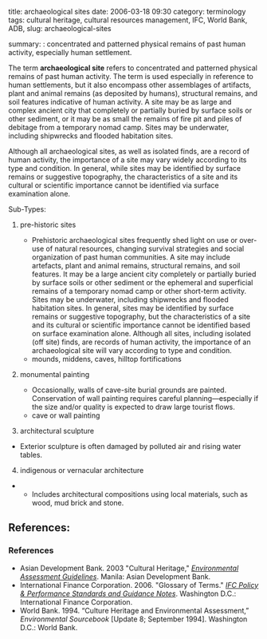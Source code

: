 title: archaeological sites
date: 2006-03-18 09:30
category: terminology
tags: cultural heritage, cultural resources management, IFC, World Bank, ADB,
slug: archaeological-sites


summary: : concentrated and patterned physical remains of past human activity, especially human settlement.

The term **archaeological site** refers to concentrated and patterned physical remains of past human activity. The term is used especially in reference to human settlements, but it also encompass other assemblages of artifacts, plant and animal remains (as deposited by humans), structural remains, and soil features indicative of human activity. A site may be as large and complex ancient city that completely or partially buried by surface soils or other sediment, or it may be as small the remains of fire pit and piles of debitage from a temporary nomad camp. Sites may be underwater, including shipwrecks and flooded habitation sites.

Although all archaeological sites, as well as isolated finds, are a record of human activity, the importance of a site may vary widely according to its type and condition. In general, while sites may be identified by surface remains or suggestive topography, the characteristics of a site and its cultural or scientific importance cannot be identified via surface examination alone.

Sub-Types:

1. pre-historic sites
   * Prehistoric archaeological  sites frequently shed light on use or over-use of natural resources, changing survival strategies and social organization of past human communities. A site may include artefacts, plant and animal remains, structural remains, and soil features. It may be a large ancient city completely or partially buried by surface soils or other sediment or the ephemeral and superficial remains of a temporary nomad camp or other short-term activity. Sites may be underwater, including shipwrecks and flooded habitation sites. In general, sites may be identified by surface remains or suggestive topography, but the characteristics of a site and its cultural or scientific importance cannot be identified based on surface examination alone. Although all sites, including isolated (off site) finds, are records of human activity, the importance of an archaeological site will  vary according to type and condition.
   * mounds, middens, caves, hilltop fortifications

2. monumental painting
   * Occasionally, walls of cave-site burial grounds are painted. Conservation of wall painting requires careful planning—especially if the size and/or quality is expected to draw large tourist flows.
   * cave or wall painting

3. architectural sculpture
  * Exterior sculpture is often damaged by polluted air and rising water tables.

4. indigenous or vernacular architecture
  *   * Includes architectural compositions using local materials, such as wood, mud brick and stone.

## References:


### References

* Asian Development Bank. 2003 "Cultural Heritage," *[Environmental Assessment Guidelines](https://www.adb.org/sites/default/files/institutional-document/32635/files/environmental-assessment-guidelines.pdf)*. Manila: Asian Development Bank.
* International Finance Corporation. 2006. "Glossary of Terms." *[IFC Policy & Performance Standards and Guidance Notes](http://www.ifc.org/wps/wcm/connect/9a9464804885598c8364d36a6515bb18/Glossary%2Bof%2BTerms.pdf?MOD=AJPERES&attachment=true&id=1322803900995)*. Washington D.C.: International Finance Corporation.
*  World Bank. 1994. “Culture Heritage and Environmental Assessment,” *Environmental Sourcebook* [Update 8; September 1994]. Washington D.C.:  World Bank.
